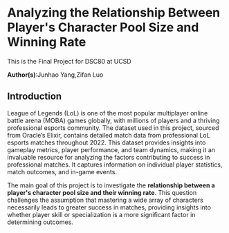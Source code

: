 # Analyzing the Relationship Between Player's Character Pool Size and Winning Rate

This is the Final Project for DSC80 at UCSD

**Author(s)**:Junhao Yang,Zifan Luo

## Introduction
League of Legends (LoL) is one of the most popular multiplayer online battle arena (MOBA) games globally, with millions of players and a thriving professional esports community. The dataset used in this project, sourced from Oracle’s Elixir, contains detailed match data from professional LoL esports matches throughout 2022. This dataset provides insights into gameplay metrics, player performance, and team dynamics, making it an invaluable resource for analyzing the factors contributing to success in professional matches. It captures information on individual player statistics, match outcomes, and in-game events. 

The main goal of this project is to investigate the **relationship between a player's character pool size and their winning rate**. This question challenges the assumption that mastering a wide array of characters necessarily leads to greater success in matches, providing insights into whether player skill or specialization is a more significant factor in determining outcomes.


